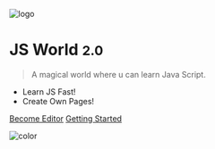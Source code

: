 <!-- _coverpage.md -->

![logo](/assets/favicon/pixilart-drawing.png)

# JS World <small>2.0</small>

> A magical world where u can learn Java Script.

- Learn JS Fast!
- Create Own Pages!

[Become Editor](https://github.com/pythoniaweb/jsworld#-js-world)
[Getting Started](home)

<!-- background image 

![](_media/bg.png)
-->
<!-- background color  -->

![color](#f0f0f0)
